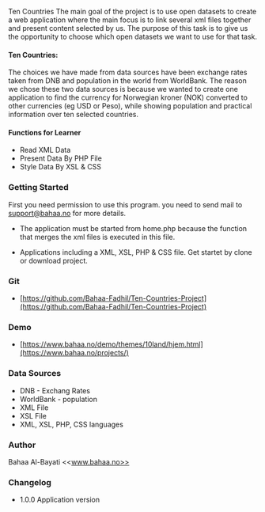 Ten Countries
The main goal of the project is to use open datasets to create a web application where the main focus is to link several xml files together and present content selected by us. The purpose of this task is to give us the opportunity to choose which open datasets we want to use for that task.

#### Ten Countries:

The choices we have made from data sources have been exchange rates taken from DNB and population in the world from WorldBank. The reason we chose these two data sources is because we wanted to create one application to find the currency for Norwegian kroner (NOK) converted to other currencies (eg USD or Peso), while showing population and practical information over ten selected countries.


#### Functions for Learner
* Read XML Data 
* Present Data By PHP File 
* Style Data By XSL & CSS

### Getting Started
First you need permission to use this program. you need to send mail to support@bahaa.no for more details.

* The application must be started from home.php because the function that merges the xml files is executed in this file.

* Applications including a XML, XSL, PHP & CSS file. Get startet by clone or download project. 


### Git
* [https://github.com/Bahaa-Fadhil/Ten-Countries-Project](https://github.com/Bahaa-Fadhil/Ten-Countries-Project)

### Demo
* [https://www.bahaa.no/demo/themes/10land/hjem.html](https://www.bahaa.no/projects/)


### Data Sources
* DNB - Exchang Rates
* WorldBank - population
* XML File
* XSL File
* XML, XSL, PHP, CSS languages

### Author
Bahaa Al-Bayati <<www.bahaa.no>>


### Changelog
* 1.0.0 Application version
